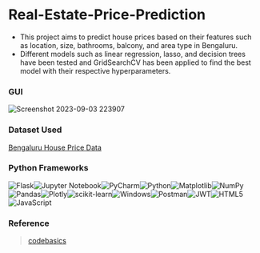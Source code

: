 # Real-Estate-Price-Prediction
- This project aims to predict house prices based on their features such as location, size, bathrooms, balcony, and area type in Bengaluru.
- Different models such as linear regression, lasso, and decision trees have been tested and GridSearchCV has been applied to find the best model with their respective hyperparameters.
### GUI
![Screenshot 2023-09-03 223907](https://github.com/AbdulRahmaan03/Real-Estate-Price-Prediction/assets/100038013/536de4ec-052b-4ef3-ad43-0fcd8e1fac79)
### Dataset Used
[Bengaluru House Price Data](https://www.kaggle.com/datasets/amitabhajoy/bengaluru-house-price-data)
### Python Frameworks
![Flask](https://img.shields.io/badge/flask-%23000.svg?style=for-the-badge&logo=flask&logoColor=white)![Jupyter Notebook](https://img.shields.io/badge/jupyter-%23FA0F00.svg?style=for-the-badge&logo=jupyter&logoColor=white)![PyCharm](https://img.shields.io/badge/pycharm-143?style=for-the-badge&logo=pycharm&logoColor=black&color=black&labelColor=green)![Python](https://img.shields.io/badge/python-3670A0?style=for-the-badge&logo=python&logoColor=ffdd54)![Matplotlib](https://img.shields.io/badge/Matplotlib-%23ffffff.svg?style=for-the-badge&logo=Matplotlib&logoColor=black)![NumPy](https://img.shields.io/badge/numpy-%23013243.svg?style=for-the-badge&logo=numpy&logoColor=white)![Pandas](https://img.shields.io/badge/pandas-%23150458.svg?style=for-the-badge&logo=pandas&logoColor=white)![Plotly](https://img.shields.io/badge/Plotly-%233F4F75.svg?style=for-the-badge&logo=plotly&logoColor=white)![scikit-learn](https://img.shields.io/badge/scikit--learn-%23F7931E.svg?style=for-the-badge&logo=scikit-learn&logoColor=white)![Windows](https://img.shields.io/badge/Windows-0078D6?style=for-the-badge&logo=windows&logoColor=white)![Postman](https://img.shields.io/badge/Postman-FF6C37?style=for-the-badge&logo=postman&logoColor=white)![JWT](https://img.shields.io/badge/JWT-black?style=for-the-badge&logo=JSON%20web%20tokens)![HTML5](https://img.shields.io/badge/html5-%23E34F26.svg?style=for-the-badge&logo=html5&logoColor=white)![JavaScript](https://img.shields.io/badge/javascript-%23323330.svg?style=for-the-badge&logo=javascript&logoColor=%23F7DF1E)
### Reference
> [codebasics](https://www.youtube.com/watch?v=rdfbcdP75KI&list=PLeo1K3hjS3ut2o1ay5Dqh-r1kq6ZU8W0M&index=1)
